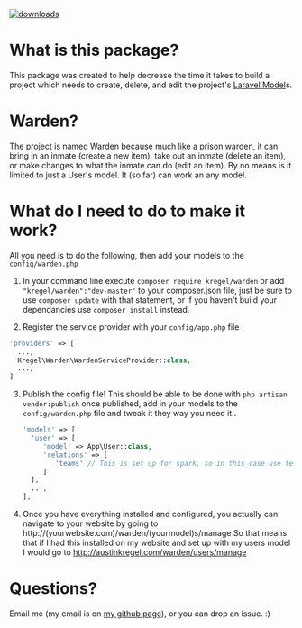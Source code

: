 [![downloads](https://img.shields.io/packagist/dt/kregel/warden.svg)](https://packagist.org/packages/kregel/warden)

# What is this package?
This package was created to help decrease the time it takes to build a project
which needs to create, delete, and edit the project's [Laravel Model](http://laravel.com/docs/master/eloquent)s.

# Warden?
The project is named Warden because much like a prison warden, it can bring in an inmate (create a new item), take out an inmate (delete an item), or make changes to what the inmate can do (edit an item). By no means is it limited to just a User's model. It (so far) can work an any model.

# What do I need to do to make it work?
All you need is to do the following, then add your models to the `config/warden.php`
 
  1.  In your command line execute `composer require kregel/warden` or add `"kregel/warden":"dev-master"` to your composer.json 
      file, just be sure to use `composer update` with that statement, 
      or if you haven't build your dependancies use `composer install` instead.

  2.  Register the service provider with your `config/app.php` file
  
  ```php
  'providers' => [
    ...,
    Kregel\Warden\WardenServiceProvider::class,
    ...,
  ]
  ```
  3.  Publish the config file! This should be able to be done with `php artisan vendor:publish` once published, add in your
      models to the `config/warden.php` file and tweak it they way you need it..

      ```php
      'models' => [
        'user' => [
           'model' => App\User::class,
           'relations' => [
              'teams' // This is set up for spark, so in this case use teams.
           ]
        ],
        ...,
      ],
      ```
  4.  Once you have everything installed and configured, you actually can navigate to your website by going to http://(yourwebsite.com)/warden/(yourmodel)s/manage
      So that means that if I had this installed on my website and set up with my users model I would go to http://austinkregel.com/warden/users/manage
# Questions?
Email me (my email is on [my github page](http://github.com/austinkregel)), or you can drop an issue. :)
